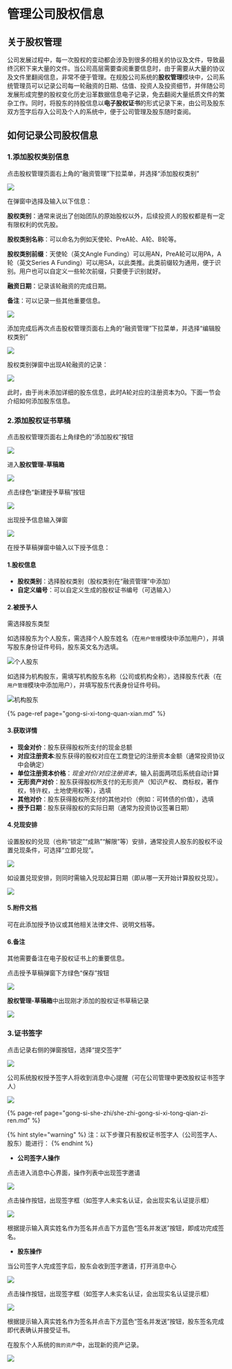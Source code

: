 # 管理公司股权信息

## 关于股权管理

公司发展过程中，每一次股权的变动都会涉及到很多的相关的协议及文件，导致最终沉积下来大量的文件。当公司高层需要查阅重要信息时，由于需要从大量的协议及文件里翻阅信息，非常不便于管理。在规股公司系统的**股权管理**模块中，公司系统管理员可以记录公司每一轮融资的日期、估值、投资人及投资细节，并伴随公司发展形成完整的股权变化历史沿革数据信息电子记录，免去翻阅大量纸质文件的繁杂工作。同时，将股东的持股信息以**电子股权证书**的形式记录下来，由公司及股东双方签字后存入公司及个人的系统中，便于公司管理及股东随时查阅。

## 如何记录公司股权信息

### 1.添加股权类别信息

点击股权管理页面右上角的“融资管理”下拉菜单，并选择“添加股权类别”

![](../../.gitbook/assets/image%20%2822%29.png)

在弹窗中选择及输入以下信息：

**股权类别**：通常来说出了创始团队的原始股权以外，后续投资人的股权都是有一定有限权利的优先股。

**股权类别名称**：可以命名为例如天使轮、PreA轮、A轮、B轮等。

**股权类别前缀**：天使轮（英文Angle Funding）可以用AN，PreA轮可以用PA，A轮（英文Series A Funding）可以用SA，以此类推。此类前缀较为通用，便于识别。用户也可以自定义一些轮次前缀，只要便于识别就好。

**融资日期**：记录该轮融资的完成日期。

**备注**：可以记录一些其他重要信息。

![](../../.gitbook/assets/image%20%2832%29.png)

添加完成后再次点击股权管理页面右上角的“融资管理”下拉菜单，并选择“编辑股权类别”

![](../../.gitbook/assets/image%20%28100%29.png)

股权类别弹窗中出现A轮融资的记录：

![](../../.gitbook/assets/image%20%2828%29.png)

此时，由于尚未添加详细的股东信息，此时A轮对应的注册资本为0。下面一节会介绍如何添加股东信息。

### 2.添加股权证书草稿

点击股权管理页面右上角绿色的“添加股权”按钮

![](../../.gitbook/assets/image%20%2894%29.png)

进入**股权管理-草稿箱**

![](../../.gitbook/assets/image%20%2815%29.png)

点击绿色“新建授予草稿”按钮

![](../../.gitbook/assets/image%20%28105%29.png)

出现授予信息输入弹窗

![](../../.gitbook/assets/image%20%2862%29.png)

在授予草稿弹窗中输入以下授予信息：

#### 1.股权信息

* **股权类别**：选择股权类别（股权类别在“融资管理”中添加）
* **自定义编号**：可以自定义生成的股权证书编号（可选输入）

#### 2.被授予人

需选择股东类型

如选择股东为个人股东，需选择个人股东姓名（在`用户管理`模块中添加用户），并填写股东身份证件号码，股东英文名为选填。

![&#x4E2A;&#x4EBA;&#x80A1;&#x4E1C;](../../.gitbook/assets/image%20%2880%29.png)

如选择为机构股东，需填写机构股东名称（公司或机构全称），选择股东代表（在`用户管理`模块中添加用户），并填写股东代表身份证件号码。

![&#x673A;&#x6784;&#x80A1;&#x4E1C;](../../.gitbook/assets/image%20%2811%29.png)

{% page-ref page="gong-si-xi-tong-quan-xian.md" %}

#### 3.获取详情

* **现金对价**：股东获得股权所支付的现金总额
* **对应注册资本**:股东获得的股权对应在工商登记的注册资本金额（通常投资协议中会确定）
* **单位注册资本价格**：_现金对价/对应注册资本_，输入前面两项后系统自动计算
* **无形资产对价**：股东获得股权所支付的无形资产（知识产权、 商标权，著作权，特许权，土地使用权等），选填
* **其他对价**：股东获得股权所支付的其他对价（例如：可转债的价值），选填
* **授予日期**：股东获得股权的实际日期（通常为投资协议签署日期）

#### 4.兑现安排

设置股权的兑现（也称“锁定”“成熟”“解限”等）安排，通常投资人股东的股权不设置兑现条件，可选择“立即兑现”。

![](../../.gitbook/assets/image%20%2813%29.png)

如设置兑现安排，则同时需输入兑现起算日期（即从哪一天开始计算股权兑现）。

![](../../.gitbook/assets/image%20%2859%29.png)

#### 5.附件文档

 可在此添加授予协议或其他相关法律文件、说明文档等。

#### 6.备注

其他需要备注在电子股权证书上的重要信息。



点击授予草稿弹窗下方绿色“保存”按钮

![](../../.gitbook/assets/image%20%2899%29.png)

**股权管理-草稿箱**中出现刚才添加的股权证书草稿记录

![](../../.gitbook/assets/image%20%2870%29.png)

### 3.证书签字

点击记录右侧的弹窗按钮，选择“提交签字”

![](../../.gitbook/assets/image%20%2810%29.png)

公司系统股权授予签字人将收到消息中心提醒（可在公司管理中更改股权证书签字人）

![](../../.gitbook/assets/image%20%2833%29.png)

{% page-ref page="gong-si-she-zhi/she-zhi-gong-si-xi-tong-qian-zi-ren.md" %}

{% hint style="warning" %}
注：以下步骤只有股权证书签字人（公司签字人、股东）能进行：
{% endhint %}

* **公司签字人操作**

点击进入消息中心界面，操作列表中出现签字邀请

![](../../.gitbook/assets/image%20%2879%29.png)

点击操作按钮，出现签字框（如签字人未实名认证，会出现实名认证提示框）

![](../../.gitbook/assets/image%20%2892%29.png)

根据提示输入真实姓名作为签名并点击下方蓝色“签名并发送”按钮，即成功完成签名。

* **股东操作**

当公司签字人完成签字后，股东会收到签字邀请，打开消息中心

![](../../.gitbook/assets/image%20%2872%29.png)

点击操作按钮，出现签字框（如签字人未实名认证，会出现实名认证提示框）

![](../../.gitbook/assets/image%20%2867%29.png)

根据提示输入真实姓名作为签名并点击下方蓝色“签名并发送”按钮，股东签名完成即代表确认并接受证书。

在股东个人系统的`我的资产`中，出现新的资产记录。

![](../../.gitbook/assets/image%20%2825%29.png)

